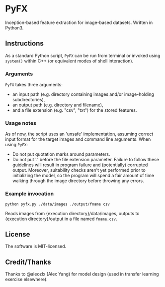 # PyFX
Inception-based feature extraction for image-based datasets. Written in Python3.

## Instructions
As a standard Python script, `PyFX` can be run from terminal or invoked using `system()` within C++ (or equivalent modes of shell interaction). 

### Arguments
`PyFX` takes three arguments: 
 * an input path (e.g. directory containing images and/or image-holding subdirectories), 
 * an output  path (e.g. directory and filename), 
 * and a file extension (e.g. "csv", "txt") for the stored features.

### Usage notes
As of now, the script uses an 'unsafe' implementation, assuming correct input format for the target images and command line arguments. When using `PyFX`:
 * Do not put quotation marks around parameters.
 * Do not put '.' before the file extension parameter. 
Failure to follow these guidelines will result in program failure and (potentially) corrupted output. Moreover, suitability checks aren't yet performed prior to initializing the model, so the program will spend a fair amount of time walking through the image directory before throwing any errors.

### Example invocation
`python pyfx.py ./data/images ./output/fname csv`

Reads images from {execution directory}/data/images, outputs to {execution directory}/output in a file named `fname.csv`.

## License
The software is MIT-licensed.

## Credit/Thanks
Thanks to @aleozlx (Alex Yang) for model design (used in transfer learning exercise elsewhere).
